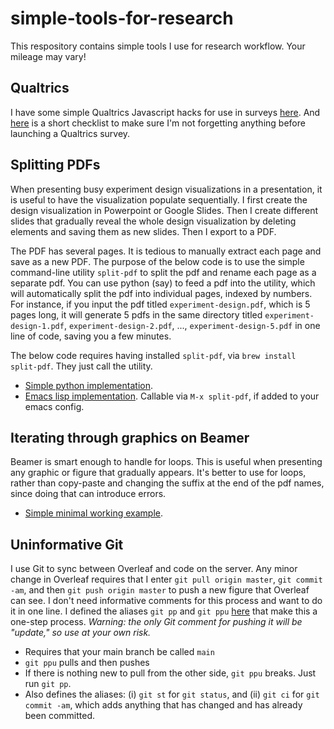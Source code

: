 # simple-tools-for-research
This respository contains simple tools I use for research workflow. Your mileage may vary! 

## Qualtrics
I have some simple Qualtrics Javascript hacks for use in surveys [here](q-js/README.md). And [here](q-js/checklist.md) is a short checklist to make sure I'm not forgetting anything before launching a Qualtrics survey. 

## Splitting PDFs 
When presenting busy experiment design visualizations in a presentation, it is useful to have the visualization populate sequentially. I first create the design visualization in Powerpoint or Google Slides. Then I create different slides that gradually reveal the whole design visualization by deleting elements and saving them as new slides. Then I export to a PDF. 

The PDF has several pages. It is tedious to manually extract each page and save as a new PDF. The purpose of the below code is to use the simple command-line utility `split-pdf` to split the pdf and rename each page as a separate pdf. You can use python (say) to feed a pdf into the utility, which will automatically split the pdf into individual pages, indexed by numbers. For instance, if you input the pdf titled `experiment-design.pdf`, which is 5 pages long, it will generate 5 pdfs in the same directory titled `experiment-design-1.pdf`, `experiment-design-2.pdf`, ..., `experiment-design-5.pdf` in one line of code, saving you a few minutes. 

The below code requires having installed `split-pdf`, via `brew install split-pdf`. They just call the utility. 

- [Simple python implementation](split-pdf.py). 
- [Emacs lisp implementation](split-pdf.lisp). Callable via `M-x split-pdf`, if added to your emacs config. 

## Iterating through graphics on Beamer
Beamer is smart enough to handle for loops. This is useful when presenting any graphic or figure that gradually appears. It's better to use for loops, rather than copy-paste and changing the suffix at the end of the pdf names, since doing that can introduce errors.
- [Simple minimal working example](iterate-visualization-example.tex). 

## Uninformative Git
I use Git to sync between Overleaf and code on the server. Any minor
change in Overleaf requires that I enter `git pull origin master`, `git commit
-am`, and then `git push origin master` to push a new figure that Overleaf can see. I
don't need informative comments for this process and want to do it in one line. I defined the aliases `git
pp` and `git ppu` [here](gitconfig) that make this a one-step
process. *Warning: the only Git comment for pushing it will be "update," so use at your
own risk.* 
- Requires that your main branch be called `main` 
- `git ppu` pulls and then pushes
- If there is nothing new to pull from the other side, `git ppu` breaks. Just run `git
  pp`. 
- Also defines the aliases: (i) `git st` for `git status`, and (ii) `git ci` for
  `git commit -am`, which adds anything that has changed and has
  already been committed. 
  

